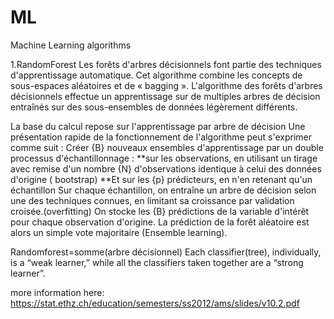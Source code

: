 # ML
Machine Learning algorithms

1.RandomForest
  Les forêts d'arbres décisionnels  font partie des techniques d'apprentissage automatique. Cet algorithme combine les concepts de sous-espaces aléatoires et de « bagging ». L'algorithme des forêts d'arbres décisionnels effectue un apprentissage sur de multiples arbres de décision entraînés sur des sous-ensembles de données légèrement différents.

La base du calcul repose sur l'apprentissage par arbre de décision
Une présentation rapide de la fonctionnement de l'algorithme peut s'exprimer comme suit :
Créer {B} nouveaux ensembles d'apprentissage par un double processus d'échantillonnage :
**sur les observations, en utilisant un tirage avec remise d'un nombre {N} d'observations identique à celui des données d'origine
( bootstrap)
**Et sur les {p} prédicteurs, en n'en retenant qu'un échantillon 
Sur chaque échantillon, on entraîne un arbre de décision selon une des techniques connues, en limitant sa croissance par validation croisée.(overfitting)
On stocke les {B} prédictions de la variable d'intérêt pour chaque observation d'origine.
La prédiction de la forêt aléatoire est alors un simple vote majoritaire (Ensemble learning).

Randomforest=somme(arbre décisionnel)
Each classifier(tree), individually, is a “weak learner,” while all the classifiers taken together are a “strong learner”.

more information here: https://stat.ethz.ch/education/semesters/ss2012/ams/slides/v10.2.pdf
